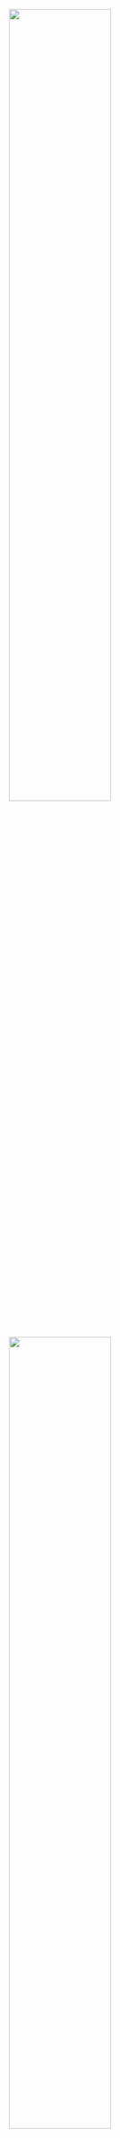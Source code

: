 <p align="center">
  <img width=60% height=60% src="https://github.com/devoworm/Proposals-Public-Lectures/blob/master/OW%20General%20Meeting%20Update/September%202020/Slide1.png"><BR>
</p>
<p align="center">
  <img width=60% height=60% src="https://github.com/devoworm/Proposals-Public-Lectures/blob/master/OW%20General%20Meeting%20Update/September%202020/One-and-a-half.png"><BR>
</p>
<p align="center">
  <img width=60% height=60% src="https://github.com/devoworm/Proposals-Public-Lectures/blob/master/OW%20General%20Meeting%20Update/September%202020/Slide2.png"><BR>
</p>
<p align="center">
  <img width=60% height=60% src="https://github.com/devoworm/Proposals-Public-Lectures/blob/master/OW%20General%20Meeting%20Update/September%202020/Slide3.png"><BR>
</p>
<p align="center">
  <img width=60% height=60% src="https://github.com/devoworm/Proposals-Public-Lectures/blob/master/OW%20General%20Meeting%20Update/September%202020/Slide4.png"><BR>
</p>
<p align="center">
  <img width=60% height=60% src="https://github.com/devoworm/Proposals-Public-Lectures/blob/master/OW%20General%20Meeting%20Update/September%202020/Slide5.png"><BR>
</p>
<p align="center">
  <img width=60% height=60% src="https://github.com/devoworm/Proposals-Public-Lectures/blob/master/OW%20General%20Meeting%20Update/September%202020/Slide6.png"><BR>
</p>
<p align="center">
  <img width=60% height=60% src="https://github.com/devoworm/Proposals-Public-Lectures/blob/master/OW%20General%20Meeting%20Update/September%202020/Slide-six-and-a-half.png"><BR>
</p>
<p align="center">
  <img width=60% height=60% src="https://github.com/devoworm/Proposals-Public-Lectures/blob/master/OW%20General%20Meeting%20Update/September%202020/Slide7.png"><BR>
</p>
<p align="center">
  <img width=60% height=60% src="https://github.com/devoworm/Proposals-Public-Lectures/blob/master/OW%20General%20Meeting%20Update/September%202020/Slide8.png"><BR>
</p>
<p align="center">
  <img width=60% height=60% src="https://github.com/devoworm/Proposals-Public-Lectures/blob/master/OW%20General%20Meeting%20Update/September%202020/Slide9.png"><BR>
</p>
